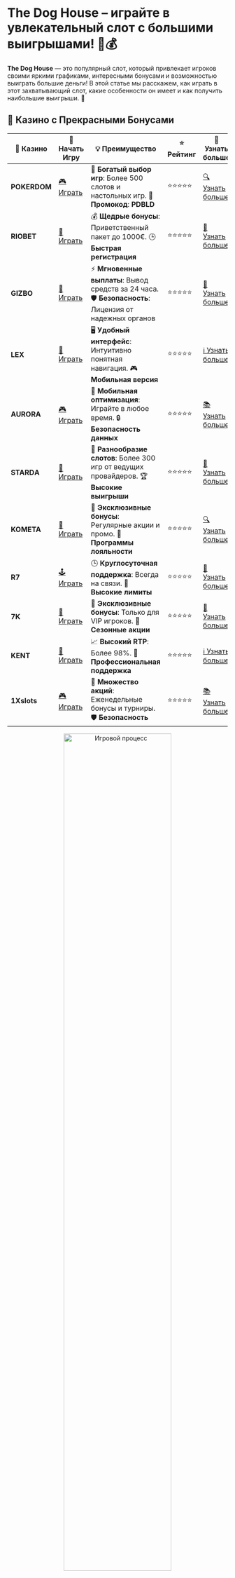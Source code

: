 # The Dog House – играйте в увлекательный слот с большими выигрышами! 🐾💰

**The Dog House** — это популярный слот, который привлекает игроков своими яркими графиками, интересными бонусами и возможностью выиграть большие деньги! В этой статье мы расскажем, как играть в этот захватывающий слот, какие особенности он имеет и как получить наибольшие выигрыши. 🎰

## 🌟 Казино с Прекрасными Бонусами

| 🎲 **Казино** | 🔗 **Начать Игру** | 💡 **Преимущество** | ⭐ **Рейтинг** | 🔗 **Узнать больше** |
|--------------|---------------------|---------------------|----------------|----------------------|
| **POKERDOM**  | [🎮 Играть](https://brandplay.link/4k77v2yx) | 🎉 **Богатый выбор игр**: Более 500 слотов и настольных игр. 🎁 **Промокод**: **PDBLD** | ⭐⭐⭐⭐⭐ | [🔍 Узнать больше](https://brandplay.link/4k77v2yx) |
| **RIOBET**    | [🎰 Играть](https://brandplay.link/7xBLTPyj) | 💰 **Щедрые бонусы**: Приветственный пакет до 1000€. 🕒 **Быстрая регистрация** | ⭐⭐⭐⭐⭐ | [📖 Узнать больше](https://brandplay.link/7xBLTPyj) |
| **GIZBO**     | [🎲 Играть](https://brandplay.link/bprXw4YV) | ⚡ **Мгновенные выплаты**: Вывод средств за 24 часа. 🛡️ **Безопасность**: Лицензия от надежных органов | ⭐⭐⭐⭐⭐ | [📝 Узнать больше](https://brandplay.link/bprXw4YV) |
| **LEX**       | [🤑 Играть](https://brandplay.link/zW4hdDFV) | 🖥️ **Удобный интерфейс**: Интуитивно понятная навигация. 🎮 **Мобильная версия** | ⭐⭐⭐⭐⭐ | [ℹ️ Узнать больше](https://brandplay.link/zW4hdDFV) |
| **AURORA**    | [🎮 Играть](https://10trafic-stat2.com/click/668546556bcc6313411604bd/6766/13032/subaccount) | 📱 **Мобильная оптимизация**: Играйте в любое время. 🔒 **Безопасность данных** | ⭐⭐⭐⭐⭐ | [📚 Узнать больше](https://10trafic-stat2.com/click/668546556bcc6313411604bd/6766/13032/subaccount) |
| **STARDА**    | [🎯 Играть](https://brandplay.link/fB7xwRFL) | 🎰 **Разнообразие слотов**: Более 300 игр от ведущих провайдеров. 🏆 **Высокие выигрыши** | ⭐⭐⭐⭐⭐ | [🔎 Узнать больше](https://brandplay.link/fB7xwRFL) |
| **KOMETA**    | [🎰 Играть](https://brandplay.link/8ZymQJV8) | 🎁 **Эксклюзивные бонусы**: Регулярные акции и промо. 🔄 **Программы лояльности** | ⭐⭐⭐⭐⭐ | [🔍 Узнать больше](https://brandplay.link/8ZymQJV8) |
| **R7**        | [🕹️ Играть](https://brandplay.link/bMd3Yjsw) | 🕒 **Круглосуточная поддержка**: Всегда на связи. 💸 **Высокие лимиты** | ⭐⭐⭐⭐⭐ | [📖 Узнать больше](https://brandplay.link/bMd3Yjsw) |
| **7K**        | [🎲 Играть](https://brandplay.link/BvQyFShp) | 🌟 **Эксклюзивные бонусы**: Только для VIP игроков. 🎉 **Сезонные акции** | ⭐⭐⭐⭐⭐ | [📝 Узнать больше](https://brandplay.link/BvQyFShp) |
| **KENT**      | [🤑 Играть](https://brandplay.link/Fv2WP3js) | 📈 **Высокий RTP**: Более 98%. 💼 **Профессиональная поддержка** | ⭐⭐⭐⭐⭐ | [ℹ️ Узнать больше](https://brandplay.link/Fv2WP3js) |
| **1Xslots**   | [🎮 Играть](https://brandplay.link/hSB1khtr) | 🎉 **Множество акций**: Еженедельные бонусы и турниры. 🛡️ **Безопасность** | ⭐⭐⭐⭐⭐ | [📚 Узнать больше](https://brandplay.link/hSB1khtr) |

<div align="center"> <img src="https://i.pinimg.com/originals/1d/b3/25/1db325483acbe642c6d4e6fdd73a4988.gif" alt="Игровой процесс" width="70%"> </div>
---

## 🚀 Быстрые Выигрыши и Поддержка

| 🎲 **Казино** | 🔗 **Начать Игру** | 💡 **Преимущество** | ⭐ **Рейтинг** | 🔗 **Узнать больше** |
|--------------|---------------------|---------------------|----------------|----------------------|
| **GAMA**      | [🎯 Играть](https://brandplay.link/j6NMKsDz) | 🔍 **Интуитивный интерфейс**: Легкость использования. 🏅 **Престижные турниры** | ⭐⭐⭐⭐☆ | [🔎 Узнать больше](https://brandplay.link/j6NMKsDz) |
| **ONION**     | [🎰 Играть](https://brandplay.link/zBGRVpQ9) | 🤑 **Низкие ставки**: Идеально для начинающих. 🔄 **Быстрые выводы** | ⭐⭐⭐⭐☆ | [🔍 Узнать больше](https://brandplay.link/zBGRVpQ9) |
| **ЧЕМПИОН**   | [🕹️ Играть](https://temon-gter.cfd/go/lRq?p80412p304504pcc44t17455) | 🏅 **Лояльная программа**: Награды за активность. 🎁 **Ежемесячные бонусы** | ⭐⭐⭐⭐☆ | [📖 Узнать больше](https://temon-gter.cfd/go/lRq?p80412p304504pcc44t17455) |
| **VAVADA**    | [🎲 Играть](https://vavadapartner.pro/?promo=ea5c9275-6854-4505-94fc-95ab18221945-linkb2) | 🚀 **Быстрая регистрация**: Начните играть мгновенно. 🔐 **Безопасные транзакции** | ⭐⭐⭐⭐☆ | [📝 Узнать больше](https://vavadapartner.pro/?promo=ea5c9275-6854-4505-94fc-95ab18221945-linkb2) |
| **FRIENDS**   | [🤑 Играть](https://gofriends.mba/linkb2) | 🤝 **Социальные игры**: Играйте с друзьями. 🌐 **Мультиплатформенность** | ⭐⭐⭐⭐☆ | [ℹ️ Узнать больше](https://gofriends.mba/linkb2) |
| **1WIN**      | [🎮 Играть](https://brandplay.link/smXVpBbG) | 🏆 **Спортивные ставки**: Широкий выбор видов спорта. 💵 **Высокие коэффициенты** | ⭐⭐⭐⭐☆ | [📚 Узнать больше](https://brandplay.link/smXVpBbG) |
| **DRIP**      | [🎯 Играть](https://drp-ircp01.com/c07e6a3db) | 🌐 **Инновационные игры**: Новейшие игровые технологии. 🛡️ **Высокая безопасность** | ⭐⭐⭐⭐☆ | [🔎 Узнать больше](https://drp-ircp01.com/c07e6a3db) |
| **JOYCASINO** | [🎰 Играть](https://rpc30.call2me.pro/?/ru/registration?apkpop=0&partner=p24970p3291217pc98f) | 🎁 **Приятные бонусы**: Ежедневные акции и подарки. 🕹️ **Разнообразие игр** | ⭐⭐⭐⭐☆ | [🔍 Узнать больше](https://rpc30.call2me.pro/?/ru/registration?apkpop=0&partner=p24970p3291217pc98f) |
| **PLAYFORTUNA** | [🎮 Играть](https://fortunapromo.net/alt/playfortuna/registration?0dc4a9362a71feb7e3f165fb8e766f70) | 🎉 **Регулярные акции**: Бонусы, фриспины и многое другое. 🏅 **Турниры** | ⭐⭐⭐⭐☆ | [📚 Узнать больше](https://fortunapromo.net/alt/playfortuna/registration?0dc4a9362a71feb7e3f165fb8e766f70) |
| **SYKAA**     | [🤑 Играть](https://s-two-way.com/?source=linkb2&pid=30697) | 💸 **Доступные ставки**: Идеально для новичков. 🎁 **Щедрые бонусы** | ⭐⭐⭐⭐☆ | [🔍 Узнать больше](https://s-two-way.com/?source=linkb2&pid=30697) |

<div align="center"> <img src="https://i.pinimg.com/originals/1d/b3/25/1db325483acbe642c6d4e6fdd73a4988.gif" alt="Игровой процесс" width="70%"> </div>

![The Dog House](https://i.pinimg.com/originals/a9/29/6e/a9296ea1cf6a7c20a985e593451f0323.png)

## Почему стоит играть в слот **The Dog House**? 🐕

Слот **The Dog House** от Pragmatic Play имеет несколько отличительных особенностей, которые делают его очень привлекательным для игроков. Вот несколько причин, почему стоит попробовать этот слот:

1. **Яркая и веселая тематика**: В основе игры лежит тема домашних питомцев — милых собак, что привлекает игроков с первого взгляда. Визуально он очень яркий и веселый.
2. **Бонусы и фриспины**: Игра включает в себя бонусные раунды и фриспины, которые могут значительно увеличить ваши шансы на крупный выигрыш.
3. **Прогрессивные множители**: В слоте присутствуют множители, которые могут увеличивать вашу ставку в несколько раз, особенно во время бонусных раундов.
4. **Простота игры**: Это отличный выбор как для новичков, так и для опытных игроков, поскольку правила просты, а игровая механика понятна с первого раза.

## Как играть в слот **The Dog House**? 🎮

Играть в **The Dog House** очень легко. Вот несколько простых шагов для начала:

1. **Выберите ставку**: Перед тем как начать игру, выберите размер ставки. Слот позволяет выбрать разные уровни ставок, чтобы игроки могли подстроить их под свой бюджет.
2. **Запустите игру**: Нажмите кнопку "Spin", чтобы запустить вращение барабанов. После этого начинаются крутиться символы, и вы можете рассчитывать на выигрыши.
3. **Бонусные раунды**: Если на экране появляются специальные символы, такие как дикие или бонусные, активируются дополнительные раунды, включая фриспины с прогрессивными множителями.
4. **Ждите выигрыша**: В случае, если на барабанах появятся одинаковые символы в линии, вы получите выплату согласно таблице выплат. Чем больше одинаковых символов, тем выше выигрыш!

## Особенности слота **The Dog House** 🐾

### 1. **Бонусные фриспины** 🎉

Фриспины — это основной бонусный элемент игры. Когда три или больше бонусных символов (в виде косточек) появляются на экране, активируются фриспины. Во время фриспинов вы можете получить дополнительные множители и увеличить свои выигрыши.

### 2. **Дикие символы** 🌟

В игре есть дикие символы, которые заменяют другие обычные символы, чтобы создать выигрышные комбинации. Это значительно увеличивает шансы на получение крупного выигрыша.

### 3. **Прогрессивные множители** 💥

Во время бонусных раундов в **The Dog House** могут появляться множители, которые увеличивают ваши выигрыши в несколько раз. Это делает игру еще более захватывающей и выгодной.

## Как получить наибольшие выигрыши в **The Dog House**? 💸

Чтобы получить наибольшие выигрыши, необходимо:

- **Активировать фриспины**: Фриспины — это один из лучших способов получить крупные выигрыши, так как в этот момент активируются множители и появляются дополнительные возможности для выигрыша.
- **Ставить оптимальную сумму**: Выбор ставки имеет значение. Чем выше ставка, тем больше будет размер вашего возможного выигрыша, но не забывайте, что важно соблюдать баланс между риском и количеством фриспинов.
- **Следите за дикими символами**: Они могут значительно увеличить ваши выигрыши, создавая дополнительные комбинации.

## Где играть в слот **The Dog House**? 🏠

Вы можете сыграть в **The Dog House** на многих популярных онлайн-казино, которые предлагают игры от Pragmatic Play. Убедитесь, что выбранное вами казино имеет хорошую репутацию и предлагает безопасные способы депозита и вывода средств.

## Заключение: Начните играть в **The Dog House** прямо сейчас! 🎉

Если вы любите яркие и веселые слоты с отличными бонусами, **The Dog House** — это отличный выбор! С ним вы можете не только насладиться игрой, но и получить шанс на крупный выигрыш. Попробуйте свои силы в этом замечательном слоте и получите удовольствие от каждой минуты игры!

Не упустите шанс — начните играть в **The Dog House** прямо сейчас и выигрывайте! 🐕💰🎰
